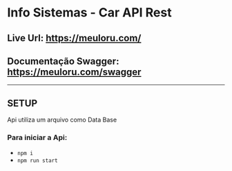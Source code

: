 # Info Sistemas - Car API Rest 

## Live Url: https://meuloru.com/
## Documentação Swagger: https://meuloru.com/swagger


- - - 
## SETUP
Api utiliza um arquivo como Data Base

### Para iniciar a Api:   
  - ```npm i```
  - ```npm run start```
